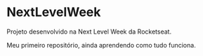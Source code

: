 # NextLevelWeek
Projeto desenvolvido na Next Level Week da Rocketseat.

Meu primeiro repositório, ainda aprendendo como tudo funciona.
